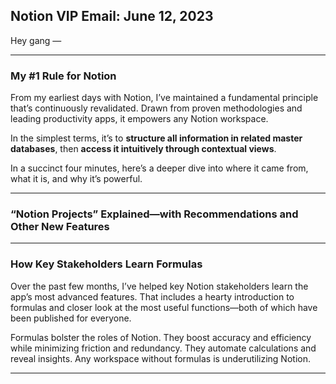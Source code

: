 ## Notion VIP Email: June 12, 2023

Hey gang — 

---- 

### My #1 Rule for Notion

From my earliest days with Notion, I’ve maintained a fundamental principle that’s continuously revalidated. Drawn from proven methodologies and leading productivity apps, it empowers any Notion workspace. 

In the simplest terms, it’s to **structure all information in related master databases**, then **access it intuitively through contextual views**.

In a succinct four minutes, here’s a deeper dive into where it came from, what it is, and why it’s powerful.

---- 

### “Notion Projects” Explained—with Recommendations and Other New Features

---- 

### How Key Stakeholders Learn Formulas

Over the past few months, I’ve helped key Notion stakeholders learn the app’s most advanced features. That includes a hearty introduction to formulas and closer look at the most useful functions—both of which have been published for everyone.

Formulas bolster the roles of Notion. They boost accuracy and efficiency while minimizing friction and redundancy. They automate calculations and reveal insights. Any workspace without formulas is underutilizing Notion.

---- 






